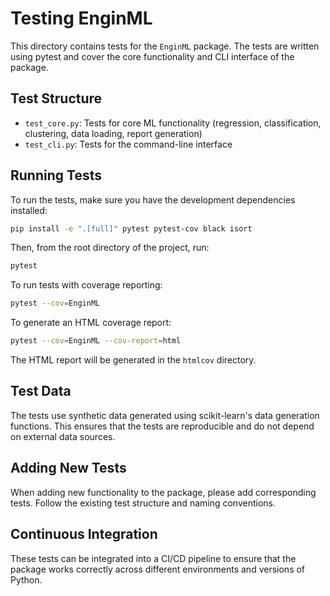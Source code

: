 # Testing EnginML

This directory contains tests for the `EnginML` package. The tests are written using pytest and cover the core functionality and CLI interface of the package.

## Test Structure

- `test_core.py`: Tests for core ML functionality (regression, classification, clustering, data loading, report generation)
- `test_cli.py`: Tests for the command-line interface

## Running Tests

To run the tests, make sure you have the development dependencies installed:

```bash
pip install -e ".[full]" pytest pytest-cov black isort
```

Then, from the root directory of the project, run:

```bash
pytest
```

To run tests with coverage reporting:

```bash
pytest --cov=EnginML
```

To generate an HTML coverage report:

```bash
pytest --cov=EnginML --cov-report=html
```

The HTML report will be generated in the `htmlcov` directory.

## Test Data

The tests use synthetic data generated using scikit-learn's data generation functions. This ensures that the tests are reproducible and do not depend on external data sources.

## Adding New Tests

When adding new functionality to the package, please add corresponding tests. Follow the existing test structure and naming conventions.

## Continuous Integration

These tests can be integrated into a CI/CD pipeline to ensure that the package works correctly across different environments and versions of Python.